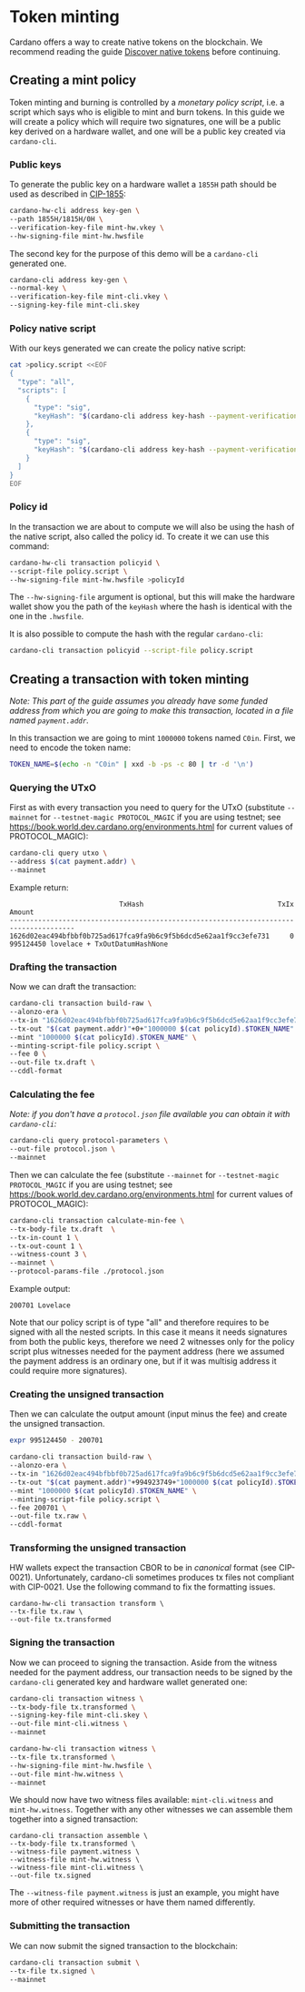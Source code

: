 # Token minting
Cardano offers a way to create native tokens on the blockchain. We recommend reading the guide [Discover native tokens](https://developers.cardano.org/docs/native-tokens/) before continuing.

## Creating a mint policy
Token minting and burning is controlled by a _monetary policy script_, i.e. a script which says who is eligible to mint and burn tokens.
In this guide we will create a policy which will require two signatures, one will be a public key derived on a hardware wallet, and one will be a public key created via `cardano-cli`.

### Public keys
To generate the public key on a hardware wallet a `1855H` path should be used as described in [CIP-1855](https://github.com/cardano-foundation/CIPs/blob/master/CIP-1855/CIP-1855.md):
```sh
cardano-hw-cli address key-gen \
--path 1855H/1815H/0H \
--verification-key-file mint-hw.vkey \
--hw-signing-file mint-hw.hwsfile
```

The second key for the purpose of this demo will be a `cardano-cli` generated one.
```sh
cardano-cli address key-gen \
--normal-key \
--verification-key-file mint-cli.vkey \
--signing-key-file mint-cli.skey
```

### Policy native script
With our keys generated we can create the policy native script:
```sh
cat >policy.script <<EOF
{
  "type": "all",
  "scripts": [
    {
      "type": "sig",
      "keyHash": "$(cardano-cli address key-hash --payment-verification-key-file mint-hw.vkey)"
    },
    {
      "type": "sig",
      "keyHash": "$(cardano-cli address key-hash --payment-verification-key-file mint-cli.vkey)"
    }
  ]
}
EOF
```

### Policy id
In the transaction we are about to compute we will also be using the hash of the native script, also called the policy id. To create it we can use this command:
```sh
cardano-hw-cli transaction policyid \
--script-file policy.script \
--hw-signing-file mint-hw.hwsfile >policyId
```
The `--hw-signing-file` argument is optional, but this will make the hardware wallet show you the path of the `keyHash` where the hash is identical with the one in the `.hwsfile`.

It is also possible to compute the hash with the regular `cardano-cli`:
```sh
cardano-cli transaction policyid --script-file policy.script
```

## Creating a transaction with token minting
*Note: This part of the guide assumes you already have some funded address from which you are going to make this transaction, located in a file named `payment.addr`.*

In this transaction we are going to mint `1000000` tokens named `C0in`. First, we need to encode the token name:
```sh
TOKEN_NAME=$(echo -n "C0in" | xxd -b -ps -c 80 | tr -d '\n')
```

### Querying the UTxO
First as with every transaction you need to query for the UTxO (substitute `--mainnet` for `--testnet-magic PROTOCOL_MAGIC` if you are using testnet; see https://book.world.dev.cardano.org/environments.html for current values of PROTOCOL_MAGIC):
```sh
cardano-cli query utxo \
--address $(cat payment.addr) \
--mainnet
```

Example return:
```
                           TxHash                                 TxIx        Amount
--------------------------------------------------------------------------------------
1626d02eac494bfbbf0b725ad617fca9fa9b6c9f5b6dcd5e62aa1f9cc3efe731     0        995124450 lovelace + TxOutDatumHashNone
```

### Drafting the transaction
Now we can draft the transaction:
```sh
cardano-cli transaction build-raw \
--alonzo-era \
--tx-in "1626d02eac494bfbbf0b725ad617fca9fa9b6c9f5b6dcd5e62aa1f9cc3efe731#0" \
--tx-out "$(cat payment.addr)"+0+"1000000 $(cat policyId).$TOKEN_NAME" \
--mint "1000000 $(cat policyId).$TOKEN_NAME" \
--minting-script-file policy.script \
--fee 0 \
--out-file tx.draft \
--cddl-format
```

### Calculating the fee
*Note: if you don't have a `protocol.json` file available you can obtain it with `cardano-cli`:*
```sh
cardano-cli query protocol-parameters \
--out-file protocol.json \
--mainnet
```

Then we can calculate the fee (substitute `--mainnet` for `--testnet-magic PROTOCOL_MAGIC` if you are using testnet; see https://book.world.dev.cardano.org/environments.html for current values of PROTOCOL_MAGIC):
```sh
cardano-cli transaction calculate-min-fee \
--tx-body-file tx.draft  \
--tx-in-count 1 \
--tx-out-count 1 \
--witness-count 3 \
--mainnet \
--protocol-params-file ./protocol.json
```
Example output:
```
200701 Lovelace
```
Note that our policy script is of type "all" and therefore requires to be signed with all the nested scripts. In this case it means it needs signatures from both the public keys, therefore we need 2 witnesses only for the policy script plus witnesses needed for the payment address (here we assumed the payment address is an ordinary one, but if it was multisig address it could require more signatures).

### Creating the unsigned transaction
Then we can calculate the output amount (input minus the fee) and create the unsigned transaction.
```sh
expr 995124450 - 200701
```
```sh
cardano-cli transaction build-raw \
--alonzo-era \
--tx-in "1626d02eac494bfbbf0b725ad617fca9fa9b6c9f5b6dcd5e62aa1f9cc3efe731#0" \
--tx-out "$(cat payment.addr)"+994923749+"1000000 $(cat policyId).$TOKEN_NAME" \
--mint "1000000 $(cat policyId).$TOKEN_NAME" \
--minting-script-file policy.script \
--fee 200701 \
--out-file tx.raw \
--cddl-format
```

### Transforming the unsigned transaction
HW wallets expect the transaction CBOR to be in *canonical* format (see CIP-0021). Unfortunately, cardano-cli sometimes produces tx files not compliant with CIP-0021. Use the following command to fix the formatting issues.
```
cardano-hw-cli transaction transform \
--tx-file tx.raw \
--out-file tx.transformed
```

### Signing the transaction
Now we can proceed to signing the transaction. Aside from the witness needed for the payment address, our transaction needs to be signed by the `cardano-cli` generated key and hardware wallet generated one:
```sh
cardano-cli transaction witness \
--tx-body-file tx.transformed \
--signing-key-file mint-cli.skey \
--out-file mint-cli.witness \
--mainnet

cardano-hw-cli transaction witness \
--tx-file tx.transformed \
--hw-signing-file mint-hw.hwsfile \
--out-file mint-hw.witness \
--mainnet
```
We should now have two witness files available: `mint-cli.witness` and `mint-hw.witness`. Together with any other witnesses we can assemble them together into a signed transaction:
```
cardano-cli transaction assemble \
--tx-body-file tx.transformed \
--witness-file payment.witness \
--witness-file mint-hw.witness \
--witness-file mint-cli.witness \
--out-file tx.signed
```
The `--witness-file payment.witness` is just an example, you might have more of other required witnesses or have them named differently.

### Submitting the transaction
We can now submit the signed transaction to the blockchain:
```sh
cardano-cli transaction submit \
--tx-file tx.signed \
--mainnet
```
